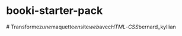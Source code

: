 # booki-starter-pack
#   T r a n s f o r m e z _ u n e _ m a q u e t t e _ e n _ s i t e _ w e b _ a v e c _ H T M L _ - _ C S S _ b e r n a r d _ k y l l i a n  
 